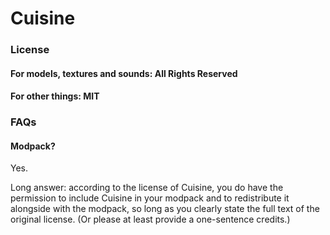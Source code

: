 # Cuisine

### License

#### For models, textures and sounds: All Rights Reserved

#### For other things: MIT

### FAQs

#### Modpack?

Yes.

Long answer: according to the license of Cuisine, you do have the permission to include Cuisine in your modpack and to redistribute it alongside with the modpack, so long as you clearly state the full text of the original license. (Or please at least provide a one-sentence credits.)


